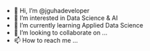 - 👋 Hi, I’m @jguhadeveloper
- 👀 I’m interested in Data Science & AI
- 🌱 I’m currently learning Applied Data Science
- 💞️ I’m looking to collaborate on ...
- 📫 How to reach me ...

<!---
jguhadeveloper/jguhadeveloper is a ✨ special ✨ repository because its `README.md` (this file) appears on your GitHub profile.
You can click the Preview link to take a look at your changes.
--->
